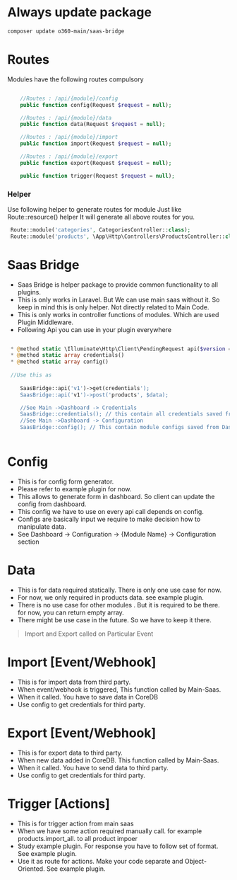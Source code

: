 
# Always update package

```bash
composer update o360-main/saas-bridge
```


# Routes

Modules have the following routes compulsory

```php

    //Routes : /api/{module}/config
    public function config(Request $request = null);

    //Routes : /api/{module}/data
    public function data(Request $request = null);

    //Routes : /api/{module}/import
    public function import(Request $request = null);

    //Routes : /api/{module}/export
    public function export(Request $request = null);

    public function trigger(Request $request = null);

```


### Helper
Use following helper to generate routes for module
Just like Route::resource() helper
It will generate all above routes for you.

```php
 Route::module('categories', CategoriesController::class);
 Route::module('products', \App\Http\Controllers\ProductsController::class);
```

# Saas Bridge
- Saas Bridge is helper package to provide common functionality to all plugins.
- This is only works in Laravel. But We can use main saas without it. So keep in mind this is only helper. Not directly related to Main Code.
- This is only works in controller functions of modules. Which are used Plugin Middleware.
- Following Api you can use in your plugin everywhere

```php

 * @method static \Illuminate\Http\Client\PendingRequest api($version = null)
 * @method static array credentials()
 * @method static array config()
 
 //Use this as
 
    SaasBridge::api('v1')->get(credentials');
    SaasBridge::api('v1')->post('products', $data);

    //See Main ->Dashboard -> Credentials    
    SaasBridge::credentials(); // this contain all credentials saved from Dashboard by client
    //See Main ->Dashboard -> Configuration    
    SaasBridge::config(); // This contain module configs saved from Dashboard by client



```




# Config

- This is for config form generator.
- Please refer to example plugin for now.
- This allows to generate form in dashboard. So client can update the config from dashboard.
- This config we have to use on every api call depends on config.
- Configs are basically input we require to make decision how to manipulate data.
- See Dashboard -> Configuration -> {Module Name} -> Configuration section

# Data

- This is for data required statically. There is only one use case for now.
- For now, we only required in products data. see example plugin.
- There is no use case for other modules . But it is required to be there. for now, you can return empty array.
- There might be use case in the future. So we have to keep it there.


> Import and Export called on Particular Event

# Import [Event/Webhook]
- This is for import data from third party.
- When event/webhook is triggered, This function called by Main-Saas.
- When it called. You have to save data in CoreDB
- Use config to get credentials for third party.

# Export [Event/Webhook]
- This is for export data to third party.
- When new data added in CoreDB. This function called by Main-Saas.
- When it called. You have to send data to third party.
- Use config to get credentials for third party.

# Trigger [Actions]
- This is for trigger action from main saas
- When we have some action required manually call. for example products.import_all. to all product impoer
- Study example plugin. For response you have to follow set of format. See example plugin.
- Use it as route for actions. Make your code separate and Object-Oriented. See example plugin.
